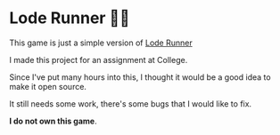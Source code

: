 # Lode Runner 🏃‍♂️

This game is just a simple version of [Lode Runner](https://en.wikipedia.org/wiki/Lode_Runner)

I made this project for an assignment at College.

Since I've put many hours into this, I thought it would be a good idea
to make it open source.

It still needs some work, there's some bugs that I would like to fix.

**I do not own this game**.
